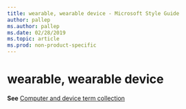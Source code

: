 ```yaml
---
title: wearable, wearable device - Microsoft Style Guide
author: pallep
ms.author: pallep
ms.date: 02/28/2019
ms.topic: article
ms.prod: non-product-specific
---
```


# wearable, wearable device

**See** [Computer and device term collection](~/a-z-word-list-term-collections/term-collections/computer-device-terms.md)
